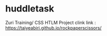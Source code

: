 # huddletask
Zuri Training/ CSS HTLM Project
clink link : https://taiyeabiri.github.io/rockpaperscissors/
